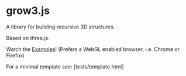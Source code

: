 grow3.js
========

A library for building recursive 3D structures.

Based on three.js.

Watch the [Examples](http://htmlpreview.github.io/?https://github.com/filgf/grow3/blob/master/examples.html)!
(Prefers a WebGL enabled browser, i.e. Chrome or Firefox)

For a minimal template see: [tests/template.html]




